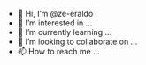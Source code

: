 - 👋 Hi, I’m @ze-eraldo
- 👀 I’m interested in ...
- 🌱 I’m currently learning ...
- 💞️ I’m looking to collaborate on ...
- 📫 How to reach me ...

<!---
ze-eraldo/ze-eraldo is a ✨ special ✨ repository because its `README.md` (this file) appears on your GitHub profile.
You can click the Preview link to take a look at your changes.
--->

